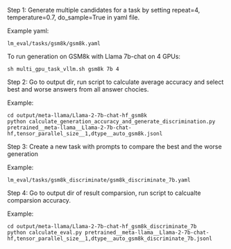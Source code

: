 Step 1: Generate multiple candidates for a task by setting repeat=4, temperature=0.7, do_sample=True in yaml file. 

Example yaml: 
```
lm_eval/tasks/gsm8k/gsm8k.yaml
```

To run generation on GSM8k with Llama 7b-chat on 4 GPUs: 
```
sh multi_gpu_task_vllm.sh gsm8k 7b 4
```

Step 2: Go to output dir, run script to calculate average accuracy and select best and worse answers from all answer chocies.

Example: 
```
cd output/meta-llama/Llama-2-7b-chat-hf_gsm8k 
python calculate_generation_accuracy_and_generate_discrimination.py pretrained__meta-llama__Llama-2-7b-chat-hf,tensor_parallel_size__1,dtype__auto_gsm8k.jsonl
```

Step 3: Create a new task with prompts to compare the best and the worse generation

Example: 
```
lm_eval/tasks/gsm8k_discriminate/gsm8k_discriminate_7b.yaml
```

Step 4: Go to output dir of result comparsion, run script to calcualte comparsion accuracy.

Example: 
```
cd output/meta-llama/Llama-2-7b-chat-hf_gsm8k_discriminate_7b
python calculate_eval.py pretrained__meta-llama__Llama-2-7b-chat-hf,tensor_parallel_size__1,dtype__auto_gsm8k_discriminate_7b.jsonl
```
